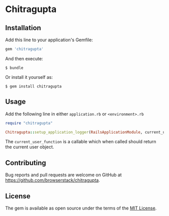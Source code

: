 # Chitragupta

## Installation

Add this line to your application's Gemfile:

```ruby
gem 'chitragupta'
```

And then execute:

    $ bundle

Or install it yourself as:

    $ gem install chitragupta

## Usage

Add the following line in either `application.rb` or `<environment>.rb`

```ruby
require "chitragupta"

Chitragupta::setup_application_logger(RailsApplicationModule, current_user_function)
```
The `current_user_function` is a callable which when called should return the current user object.

## Contributing

Bug reports and pull requests are welcome on GitHub at https://github.com/browserstack/chitragupta.

## License

The gem is available as open source under the terms of the [MIT License](https://opensource.org/licenses/MIT).
